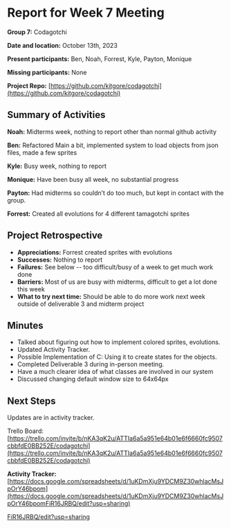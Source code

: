 # Report for Week 7 Meeting 

**Group 7:** Codagotchi

**Date and location:** October 13th, 2023

**Present participants:** Ben, Noah, Forrest, Kyle, Payton, Monique

**Missing participants:** None

**Project Repo:** [https://github.com/kitgore/codagotchi](https://github.com/kitgore/codagotchi) 


## Summary of Activities

**Noah:** Midterms week, nothing to report other than normal github activity

**Ben:** Refactored Main a bit, implemented system to load objects from json files, made a few sprites

**Kyle:** Busy week, nothing to report

**Monique:** Have been busy all week, no substantial progress

**Payton:** Had midterms so couldn’t do too much, but kept in contact with the group.

**Forrest:** Created all evolutions for 4 different tamagotchi sprites

## Project Retrospective



* **Appreciations:** Forrest created sprites with evolutions
* **Successes:** Nothing to report
* **Failures:** See below -- too difficult/busy of a week to get much work done
* **Barriers:** Most of us are busy with midterms, difficult to get a lot done this week
* **What to try next time:** Should be able to do more work next week outside of deliverable 3 and midterm project

## Minutes

* Talked about figuring out how to implement colored sprites, evolutions.
* Updated Activity Tracker.
* Possible Implementation of C: Using it to create states for the objects.
* Completed Deliverable 3 during in-person meeting.
* Have a much clearer idea of what classes are involved in our system
* Discussed changing default window size to 64x64px 

## Next Steps

Updates are in activity tracker.

Trello Board: [https://trello.com/invite/b/nKA3qK2u/ATTIa6a5a951e64b01e6f6660fc9507cbbfdE0BB252E/codagotchi](https://trello.com/invite/b/nKA3qK2u/ATTIa6a5a951e64b01e6f6660fc9507cbbfdE0BB252E/codagotchi)

**Activity Tracker:** [https://docs.google.com/spreadsheets/d/1uKDmXju9YDCM9Z30whlacMsJpOrY46bpom](https://docs.google.com/spreadsheets/d/1uKDmXju9YDCM9Z30whlacMsJpOrY46bpomFiR16JRBQ/edit?usp=sharing)

[FiR16JRBQ/edit?usp=sharing](https://docs.google.com/spreadsheets/d/1uKDmXju9YDCM9Z30whlacMsJpOrY46bpomFiR16JRBQ/edit?usp=sharing) 
